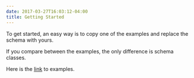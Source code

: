 ```yaml
---
date: 2017-03-27T16:03:12-04:00
title: Getting Started
---
```


To get started, an easy way is to copy one of the examples and replace the schema with yours.

If you compare between the examples, the only difference is schema classes. 

Here is the [link](https://github.com/networknt/light-java-example/tree/master/graphql) to examples.
